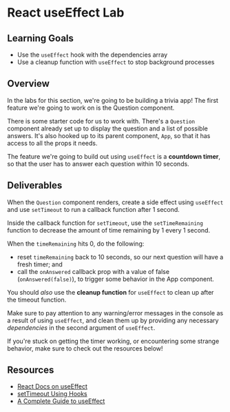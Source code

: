 # React useEffect Lab

## Learning Goals

- Use the `useEffect` hook with the dependencies array
- Use a cleanup function with `useEffect` to stop background processes

## Overview

In the labs for this section, we're going to be building a trivia app! The first
feature we're going to work on is the Question component.

There is some starter code for us to work with. There's a `Question` component
already set up to display the question and a list of possible answers. It's also
hooked up to its parent component, `App`, so that it has access to all the props
it needs.

The feature we're going to build out using `useEffect` is a **countdown timer**,
so that the user has to answer each question within 10 seconds.

## Deliverables

When the `Question` component renders, create a side effect using `useEffect` and
use `setTimeout` to run a callback function after 1 second.

Inside the callback function for `setTimeout`, use the `setTimeRemaining`
function to decrease the amount of time remaining by 1 every 1 second.

When the `timeRemaining` hits 0, do the following:

- reset `timeRemaining` back to 10 seconds, so our next question will have a
  fresh timer; and
- call the `onAnswered` callback prop with a value of false
  (`onAnswered(false)`), to trigger some behavior in the App component.

You should _also_ use the **cleanup function** for `useEffect` to clean up after
the timeout function.

Make sure to pay attention to any warning/error messages in the console as a
result of using `useEffect`, and clean them up by providing any necessary
_dependencies_ in the second argument of `useEffect`.

If you're stuck on getting the timer working, or encountering some strange
behavior, make sure to check out the resources below!

## Resources

- [React Docs on useEffect][use-effect-hook]
- [setTimeout Using Hooks](https://upmostly.com/tutorials/settimeout-in-react-components-using-hooks)
- [A Complete Guide to useEffect](https://overreacted.io/a-complete-guide-to-useeffect/)

[use-effect-hook]: https://reactjs.org/docs/hooks-effect.html
